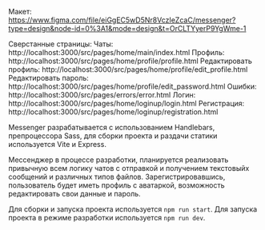 Макет: https://www.figma.com/file/eiGgEC5wD5Nr8VczIeZcaC/messenger?type=design&node-id=0%3A1&mode=design&t=OrCLTYyerP9YgWme-1


Сверстанные страницы:
Чаты: http://localhost:3000/src/pages/home/main/index.html
Профиль: http://localhost:3000/src/pages/home/profile/profile.html
Редактировать профиль: http://localhost:3000/src/pages/home/profile/edit_profile.html
Редактировать пароль: http://localhost:3000/src/pages/home/profile/edit_password.html
Ошибки: http://localhost:3000/src/pages/errors/error.html
Логин: http://localhost:3000/src/pages/home/loginup/login.html
Регистрация: http://localhost:3000/src/pages/home/loginup/registration.html

Messenger разрабатывается с использованием Hаndlebars, препроцессора Sass, для сборки проекта и раздачи статики используется Vite и Express.

Мессенджер в процессе разработки, планируется реализовать привычную всем логику чатов с отправкой и получением текстовыйх сообщений и различных типов файлов.
Зарегистрировавшись, пользователь будет иметь профиль с аватаркой, возможность редактировать свои данные и пароль.


Для сборки и запуска проекта используется ```npm run start```.
Для запуска проекта в режиме разработки используется ```npm run dev```.